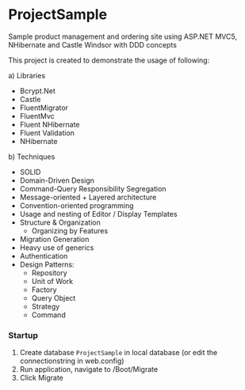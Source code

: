 # ProjectSample
Sample product management and ordering site using ASP.NET MVC5, NHibernate and Castle Windsor with DDD concepts

This project is created to demonstrate the usage of following:

a) Libraries
* Bcrypt.Net
* Castle
* FluentMigrator
* FluentMvc
* Fluent NHibernate
* Fluent Validation
* NHibernate

b) Techniques
* SOLID
* Domain-Driven Design
* Command-Query Responsibility Segregation
* Message-oriented + Layered architecture
* Convention-oriented programming
* Usage and nesting of Editor / Display Templates
* Structure & Organization
  * Organizing by Features
* Migration Generation
* Heavy use of generics
* Authentication
* Design Patterns:
  * Repository
  * Unit of Work
  * Factory
  * Query Object
  * Strategy
  * Command
  
### Startup
1. Create database `ProjectSample` in local database (or edit the connectionstring in web.config)
2. Run application, navigate to /Boot/Migrate
3. Click Migrate
